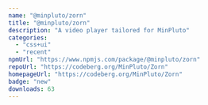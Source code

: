 ```yaml
---
name: "@minpluto/zorn"
title: "@minpluto/zorn"
description: "A video player tailored for MinPluto"
categories:
  - "css+ui"
  - "recent"
npmUrl: "https://www.npmjs.com/package/@minpluto/zorn"
repoUrl: "https://codeberg.org/MinPluto/Zorn"
homepageUrl: "https://codeberg.org/MinPluto/Zorn"
badge: "new"
downloads: 63
---
```

